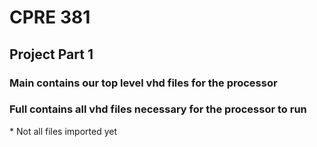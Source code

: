 # CPRE 381

## Project Part 1

### Main contains our top level vhd files for the processor

### Full contains all vhd files necessary for the processor to run
\* Not all files imported yet